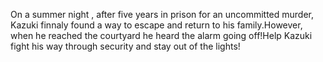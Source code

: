 On a summer night , after five years in prison for an uncommitted murder, Kazuki finnaly found a way to escape and return to his family.However, when he reached the courtyard he heard the alarm going off!Help Kazuki fight his way through security and stay out of the lights!